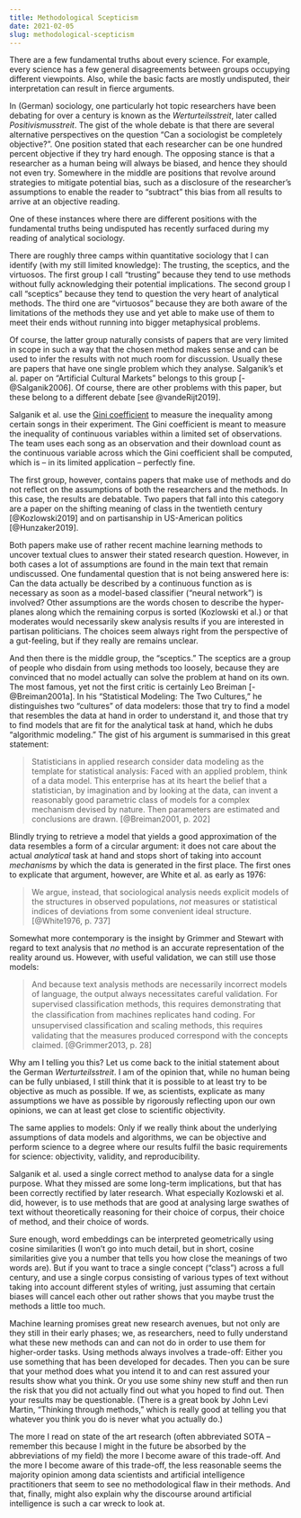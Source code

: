 ```yaml
---
title: Methodological Scepticism
date: 2021-02-05
slug: methodological-scepticism
---
```


There are a few fundamental truths about every science. For example, every science has a few general disagreements between groups occupying different viewpoints. Also, while the basic facts are mostly undisputed, their interpretation can result in fierce arguments.

In (German) sociology, one particularly hot topic researchers have been debating for over a century is known as the _Werturteilsstreit_, later called _Positivismusstreit_. The gist of the whole debate is that there are several alternative perspectives on the question “Can a sociologist be completely objective?”. One position stated that each researcher can be one hundred percent objective if they try hard enough. The opposing stance is that a researcher as a human being will always be biased, and hence they should not even try. Somewhere in the middle are positions that revolve around strategies to mitigate potential bias, such as a disclosure of the researcher’s assumptions to enable the reader to “subtract” this bias from all results to arrive at an objective reading.

One of these instances where there are different positions with the fundamental truths being undisputed has recently surfaced during my reading of analytical sociology.

There are roughly three camps within quantitative sociology that I can identify (with my still limited knowledge): The trusting, the sceptics, and the virtuosos. The first group I call “trusting” because they tend to use methods without fully acknowledging their potential implications. The second group I call “sceptics” because they tend to question the very heart of analytical methods. The third one are “virtuosos” because they are both aware of the limitations of the methods they use and yet able to make use of them to meet their ends without running into bigger metaphysical problems.

Of course, the latter group naturally consists of papers that are very limited in scope in such a way that the chosen method makes sense and can be used to infer the results with not much room for discussion. Usually these are papers that have one single problem which they analyse. Salganik’s et al. paper on “Artificial Cultural Markets” belongs to this group [-@Salganik2006]. Of course, there are other problems with this paper, but these belong to a different debate [see @vandeRijt2019].

Salganik et al. use the [Gini coefficient](https://en.wikipedia.org/wiki/Gini_coefficient) to measure the inequality among certain songs in their experiment. The Gini coefficient is meant to measure the inequality of continuous variables within a limited set of observations. The team uses each song as an observation and their download count as the continuous variable across which the Gini coefficient shall be computed, which is – in its limited application – perfectly fine.

The first group, however, contains papers that make use of methods and do not reflect on the assumptions of both the researchers and the methods. In this case, the results are debatable. Two papers that fall into this category are a paper on the shifting meaning of class in the twentieth century [@Kozlowski2019] and on partisanship in US-American politics [@Hunzaker2019].

Both papers make use of rather recent machine learning methods to uncover textual clues to answer their stated research question. However, in both cases a lot of assumptions are found in the main text that remain undiscussed. One fundamental question that is not being answered here is: Can the data actually be described by a continuous function as is necessary as soon as a model-based classifier (“neural network”) is involved? Other assumptions are the words chosen to describe the hyper-planes along which the remaining corpus is sorted (Kozlowski et al.) or that moderates would necessarily skew analysis results if you are interested in partisan politicians. The choices seem always right from the perspective of a gut-feeling, but if they really are remains unclear.

And then there is the middle group, the “sceptics.” The sceptics are a group of people who disdain from using methods too loosely, because they are convinced that no model actually can solve the problem at hand on its own. The most famous, yet not the first critic is certainly Leo Breiman [-@Breiman2001a]. In his “Statistical Modeling: The Two Cultures,” he distinguishes two “cultures” of data modelers: those that try to find a model that resembles the data at hand in order to understand it, and those that try to find models that are fit for the analytical task at hand, which he dubs “algorithmic modeling.” The gist of his argument is summarised in this great statement:

> Statisticians in applied research consider data modeling as the template for statistical analysis: Faced with an applied problem, think of a data model. This enterprise has at its heart the belief that a statistician, by imagination and by looking at the data, can invent a reasonably good parametric class of models for a complex mechanism devised by nature. Then parameters are estimated and conclusions are drawn. [@Breiman2001, p. 202]

Blindly trying to retrieve a model that yields a good approximation of the data resembles a form of a circular argument: it does not care about the actual _analytical_ task at hand and stops short of taking into account _mechanisms_ by which the data is generated in the first place. The first ones to explicate that argument, however, are White et al. as early as 1976:

> We argue, instead, that sociological analysis needs explicit models of the structures in observed populations, _not_ measures or statistical indices of deviations from some convenient ideal structure. [@White1976, p. 737]

Somewhat more contemporary is the insight by Grimmer and Stewart with regard to text analysis that _no_ method is an accurate representation of the reality around us. However, with useful validation, we can still use those models:

> And because text analysis methods are necessarily incorrect models of language, the output always necessitates careful validation. For supervised classiﬁcation methods, this requires demonstrating that the classiﬁcation from machines replicates hand coding. For unsupervised classiﬁcation and scaling methods, this requires validating that the measures produced correspond with the concepts claimed. [@Grimmer2013, p. 28]

Why am I telling you this? Let us come back to the initial statement about the German _Werturteilsstreit_. I am of the opinion that, while no human being can be fully unbiased, I still think that it is possible to at least try to be objective as much as possible. If we, as scientists, explicate as many assumptions we have as possible by rigorously reflecting upon our own opinions, we can at least get close to scientific objectivity.

The same applies to models: Only if we really think about the underlying assumptions of data models and algorithms, we can be objective and perform science to a degree where our results fulfil the basic requirements for science: objectivity, validity, and reproducibility.

Salganik et al. used a single correct method to analyse data for a single purpose. What they missed are some long-term implications, but that has been correctly rectified by later research. What especially Kozlowski et al. did, however, is to use methods that are good at analysing large swathes of text without theoretically reasoning for their choice of corpus, their choice of method, and their choice of words.

Sure enough, word embeddings can be interpreted geometrically using cosine similarities (I won’t go into much detail, but in short, cosine similarities give you a number that tells you how close the meanings of two words are). But if you want to trace a single concept (“class”) across a full century, and use a single corpus consisting of various types of text without taking into account different styles of writing, just assuming that certain biases will cancel each other out rather shows that you maybe trust the methods a little too much.

Machine learning promises great new research avenues, but not only are they still in their early phases; we, as researchers, need to fully understand what these new methods can and can not do in order to use them for higher-order tasks. Using methods always involves a trade-off: Either you use something that has been developed for decades. Then you can be sure that your method does what you intend it to and can rest assured your results show what you think. Or you use some shiny new stuff and then run the risk that you did not actually find out what you hoped to find out. Then your results may be questionable. (There is a great book by John Levi Martin, “Thinking through methods,” which is really good at telling you that whatever you think you do is never what you actually do.)

The more I read on state of the art research (often abbreviated SOTA – remember this because I might in the future be absorbed by the abbreviations of my field) the more I become aware of this trade-off. And the more I become aware of this trade-off, the less reasonable seems the majority opinion among data scientists and artificial intelligence practitioners that seem to see no methodological flaw in their methods. And that, finally, might also explain why the discourse around artificial intelligence is such a car wreck to look at.
